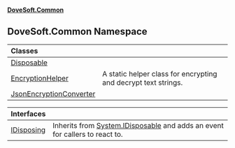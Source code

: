 #### [DoveSoft.Common](readme.md 'readme')
## DoveSoft.Common Namespace

| Classes | |
| :--- | :--- |
| [Disposable](Disposable.md 'DoveSoft.Common.Disposable') |  |
| [EncryptionHelper](EncryptionHelper.md 'DoveSoft.Common.EncryptionHelper') | A static helper class for encrypting and decrypt text strings.  |
| [JsonEncryptionConverter](JsonEncryptionConverter.md 'DoveSoft.Common.JsonEncryptionConverter') |  |

| Interfaces | |
| :--- | :--- |
| [IDisposing](IDisposing.md 'DoveSoft.Common.IDisposing') | Inherits from [System.IDisposable](https://docs.microsoft.com/en-us/dotnet/api/System.IDisposable 'System.IDisposable') and adds an event for callers to react to.<br/> |
